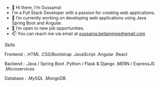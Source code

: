 - 👋 Hi there, I’m Oussama!
- I'm a Full Stack Developer with a passion for creating web applications.
- 🔭 I’m currently working on developing web applications using Java Spring Boot and Angular.
- 💼 I’m open to new job opportunities.
- 📫 You can reach me via email at oussama.bellaminee@gmail.com 



Skills

Frontend :
.HTML
.CSS/Bootstrap 
.JavaScript 
.Angular
.React 

Backend :
.Java / Spring Boot 
.Python / Flask & Django
.MERN / ExpressJS
.Microservices

Database :
.MySQL
.MongoDB


<!---
BellamineOussama/BellamineOussama is a ✨ special ✨ repository because its `README.md` (this file) appears on your GitHub profile.
You can click the Preview link to take a look at your changes.
--->
